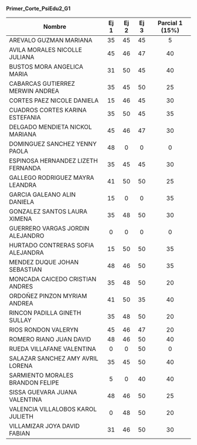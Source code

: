 __Primer_Corte_PsiEdu2_G1__

| Nombre                                   | Ej 1 | Ej 2 | Ej 3 | Parcial 1 (15%) |
|------------------------------------------|:----:|:----:|:----:|:---------------:|
| AREVALO GUZMAN MARIANA                   | 35   | 45   | 45   |        5        |
| AVILA MORALES NICOLLE JULIANA            | 45   | 46   | 47   |       40        |
| BUSTOS MORA ANGELICA MARIA               | 31   | 50   | 45   |       40        |
| CABARCAS GUTIERREZ MERWIN ANDREA         | 35   | 45   | 50   |       25        |
| CORTES PAEZ NICOLE DANIELA               | 15   | 46   | 45   |       30        |
| CUADROS CORTES KARINA ESTEFANIA          | 35   | 50   | 45   |       35        |
| DELGADO MENDIETA NICKOL MARIANA          | 45   | 46   | 47   |       30        |
| DOMINGUEZ SANCHEZ YENNY PAOLA            | 48   |  0   |  0   |        0        |
| ESPINOSA HERNANDEZ LIZETH FERNANDA       | 35   | 45   | 45   |       30        |
| GALLEGO RODRIGUEZ MAYRA LEANDRA          | 41   | 50   | 50   |       25        |
| GARCIA GALEANO ALIN DANIELA              | 15   |  0   |  0   |       35        |
| GONZALEZ SANTOS LAURA XIMENA             | 35   | 48   | 50   |       30        |
| GUERRERO VARGAS JORDIN ALEJANDRO         |  0   |  0   |  0   |        0        |
| HURTADO CONTRERAS SOFIA ALEJANDRA        | 15   | 50   | 50   |       35        |
| MENDEZ DUQUE JOHAN SEBASTIAN             | 48   | 46   | 50   |       35        |
| MONCADA CAICEDO CRISTIAN ANDRES          | 35   | 48   | 50   |       20        |
| ORDOÑEZ PINZON MYRIAM ANDREA             | 41   | 50   | 35   |       40        |
| RINCON PADILLA GINETH SULLAY             | 35   | 48   | 50   |       20        |
| RIOS RONDON VALERYN                      | 45   | 46   | 47   |       20        |
| ROMERO RIANO JUAN DAVID                  | 48   | 46   | 50   |       40        |
| RUEDA VILLAFANE VALENTINA                |  0   |  0   | 50   |        0        |
| SALAZAR SANCHEZ AMY AVRIL LORENA         | 35   | 45   | 50   |       40        |
| SARMIENTO MORALES BRANDON FELIPE         |  5   |  0   | 40   |       40        |
| SISSA GUEVARA JUANA VALENTINA            | 48   | 46   | 50   |       25        |
| VALENCIA VILLALOBOS KAROL JULIETH        |  0   | 48   | 50   |       20        |
| VILLAMIZAR JOYA DAVID FABIAN             | 31   | 46   | 50   |       30        |
